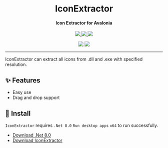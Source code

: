 <h1 align="center">IconExtractor</h1>
<h4 align="center">Icon Extractor for Avalonia</h4>

<p align="center">
  <a href="https://opensource.org/licenses/MIT">
    <img src="http://img.shields.io/badge/License-MIT_License-1e90ff?style=for-the-badge"/>
  </a>
  <a href="https://dotnet.microsoft.com">
    <img src="http://img.shields.io/badge/.Net-8.0-1e90ff?style=for-the-badge"/>
  </a>
  <a href="https://avaloniaui.net">
    <img src="http://img.shields.io/badge/Avalonia-11.1-1e90ff?style=for-the-badge"/>
  </a>
</p>

<p align="center">
  <img src="https://img.shields.io/badge/English-lightgray?style=for-the-badge"/>
  <a href="README/zh-cn.md">
    <img src="https://img.shields.io/badge/简体中文-1e90ff?style=for-the-badge"/>
  </a>
</p>

---

IconExtractor can extract all icons from .dll and .exe with specified resolution.

## ✨ Features

- Easy use
- Drag and drop support

## 🌟 Install

`IconExtractor` requires `.Net 8.0` `Run desktop apps` `x64` to run successfully.

- [Download .Net 8.0](https://dotnet.microsoft.com/zh-cn/download/dotnet/8.0/runtime)
- [Download IconExtractor](https://github.com/suoyukii/IconExtractor/releases)